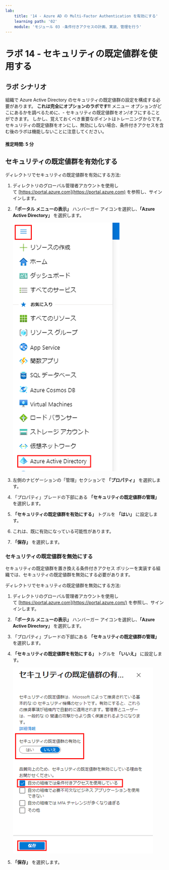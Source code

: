 ```yaml
---
lab:
    title: '14 - Azure AD の Multi-Factor Authentication を有効にする'
    learning path: '02'
    module: 'モジュール 03 -条件付きアクセスの計画、実装、管理を行う'
---
```


# ラボ 14 - セキュリティの既定値群を使用する

## ラボ シナリオ

組織で Azure Active Directory のセキュリティの既定値群の設定を構成する必要があります。
    **これは完全にオプションのラボです!!**  メニュー オプションがどこにあるかを調べるために、- セキュリティの既定値群をオン/オフにすることができます。  しかし、覚えておくべき重要なポイントはトレーニングからです。  セキュリティの既定値群をオンにし、無効にしない場合、条件付きアクセスを含む後のラボは機能しないことに注意してください。

#### 推定時間: 5 分

## セキュリティの既定値群を有効化する

ディレクトリでセキュリティの既定値群を有効にする方法:

1. ディレクトリのグローバル管理者アカウントを使用して [https://portal.azure.com](https://portal.azure.com) を参照し、サインインします。

1. **「ポータル メニューの表示」** ハンバーガー アイコンを選択し、**「Azure Active Directory」** を選択します。

    ![「Azure Active Directory」が選択された Azure portal メニュー](./media/azure-portal-menu-aad.png)

1. 左側のナビゲーションの「管理」セクションで **「プロパティ」** を選択します。

1. 「プロパティ」ブレードの下部にある **「セキュリティの既定値群の管理」** を選択します。

1. **「セキュリティの既定値群を有効にする」** トグルを **「はい」** に設定します。

1. これは、既に有効になっている可能性があります。

1. **「保存」** を選択します。

### セキュリティの既定値群を無効にする

セキュリティの既定値群を置き換える条件付きアクセス ポリシーを実装する組織では、セキュリティの既定値群を無効にする必要があります。

ディレクトリでセキュリティの既定値群を無効にする方法:

1. ディレクトリのグローバル管理者アカウントを使用して [https://portal.azure.com](https://portal.azure.com/) を参照し、サインインします。

1. **「ポータル メニューの表示」** ハンバーガー アイコンを選択し、**「Azure Active Directory」** を選択します。

1. 「プロパティ」ブレードの下部にある **「セキュリティの既定値群の管理」** を選択します。

1. **「セキュリティの既定値群を有効にする」** トグルを **「いいえ」** に設定します。

    ![無効になっているセキュリティの既定値群と、無効にするために必要な理由が選択されている画面イメージ。このケースでは、組織は条件付きアクセスを使用しています。](./media/security-defaults-disable-before-conditional-access.png)

1. **「保存」** を選択します。
